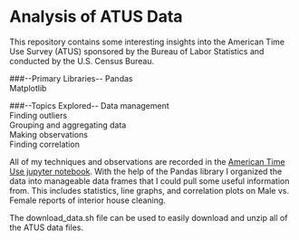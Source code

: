 # Analysis of ATUS Data

This repository contains some interesting insights into the American Time Use Survey (ATUS) sponsored by the Bureau of Labor Statistics and conducted by the U.S. Census Bureau.

###--Primary Libraries--
Pandas<br>
Matplotlib

###--Topics Explored--
Data management<br>
Finding outliers<br>
Grouping and aggregating data<br>
Making observations<br>
Finding correlation<br>

All of my techniques and observations are recorded in the [American Time Use jupyter notebook](https://github.com/katjackson/atus-analysis/blob/master/American%20Time%20Use.ipynb). With the help of the Pandas library I organized the data into manageable data frames that I could pull some useful information from. This includes statistics, line graphs, and correlation plots on Male vs. Female reports of interior house cleaning.

The download_data.sh file can be used to easily download and unzip all of the ATUS data files. 
